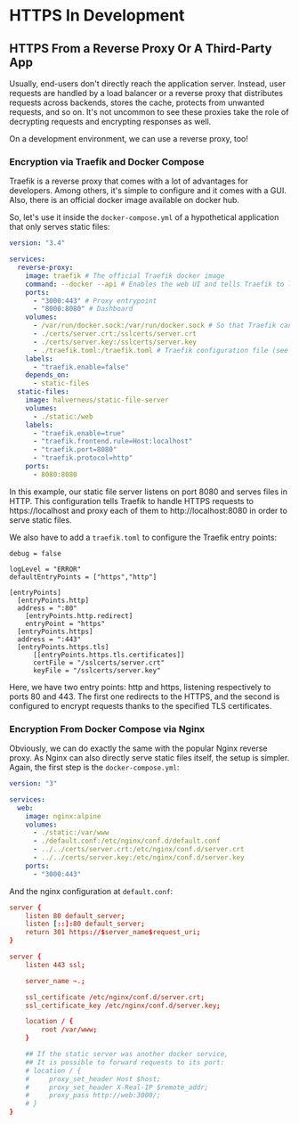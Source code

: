 # HTTPS In Development

## HTTPS From a Reverse Proxy Or A Third-Party App

Usually, end-users don't directly reach the application server. Instead, user requests are handled by a load balancer or a reverse proxy that distributes requests across backends, stores the cache, protects from unwanted requests, and so on. It's not uncommon to see these proxies take the role of decrypting requests and encrypting responses as well.

On a development environment, we can use a reverse proxy, too!

### Encryption via Traefik and Docker Compose

Traefik is a reverse proxy that comes with a lot of advantages for developers. Among others, it's simple to configure and it comes with a GUI. Also, there is an official docker image available on docker hub.

So, let's use it inside the `docker-compose.yml` of a hypothetical application that only serves static files:

```yml
version: "3.4"

services:
  reverse-proxy:
    image: traefik # The official Traefik docker image
    command: --docker --api # Enables the web UI and tells Traefik to listen to docker
    ports:
      - "3000:443" # Proxy entrypoint
      - "8000:8080" # Dashboard
    volumes:
      - /var/run/docker.sock:/var/run/docker.sock # So that Traefik can listen to the Docker events
      - ./certs/server.crt:/sslcerts/server.crt
      - ./certs/server.key:/sslcerts/server.key
      - ./traefik.toml:/traefik.toml # Traefik configuration file (see below)
    labels:
      - "traefik.enable=false"
    depends_on:
      - static-files
  static-files:
    image: halverneus/static-file-server
    volumes:
      - ./static:/web
    labels:
      - "traefik.enable=true"
      - "traefik.frontend.rule=Host:localhost"
      - "traefik.port=8080"
      - "traefik.protocol=http"
    ports:
      - 8080:8080
```

In this example, our static file server listens on port 8080 and serves files in HTTP. This configuration tells Traefik to handle HTTPS requests to https://localhost and proxy each of them to http://localhost:8080 in order to serve static files.

We also have to add a `traefik.toml` to configure the Traefik entry points:

```
debug = false

logLevel = "ERROR"
defaultEntryPoints = ["https","http"]

[entryPoints]
  [entryPoints.http]
  address = ":80"
    [entryPoints.http.redirect]
    entryPoint = "https"
  [entryPoints.https]
  address = ":443"
  [entryPoints.https.tls]
      [[entryPoints.https.tls.certificates]]
      certFile = "/sslcerts/server.crt"
      keyFile = "/sslcerts/server.key"
```

Here, we have two entry points: http and https, listening respectively to ports 80 and 443. The first one redirects to the HTTPS, and the second is configured to encrypt requests thanks to the specified TLS certificates.

### Encryption From Docker Compose via Nginx

Obviously, we can do exactly the same with the popular Nginx reverse proxy. As Nginx can also directly serve static files itself, the setup is simpler. Again, the first step is the `docker-compose.yml`:

```yml
version: "3"

services:
  web:
    image: nginx:alpine
    volumes:
      - ./static:/var/www
      - ./default.conf:/etc/nginx/conf.d/default.conf
      - ../../certs/server.crt:/etc/nginx/conf.d/server.crt
      - ../../certs/server.key:/etc/nginx/conf.d/server.key
    ports:
      - "3000:443"
```

And the nginx configuration at `default.conf`:

```conf
server {
    listen 80 default_server;
    listen [::]:80 default_server;
    return 301 https://$server_name$request_uri;
}

server {
    listen 443 ssl;

    server_name ~.;

    ssl_certificate /etc/nginx/conf.d/server.crt;
    ssl_certificate_key /etc/nginx/conf.d/server.key;

    location / {
        root /var/www;
    }

    ## If the static server was another docker service,
    ## It is possible to forward requests to its port:
    # location / {
    #     proxy_set_header Host $host;
    #     proxy_set_header X-Real-IP $remote_addr;
    #     proxy_pass http://web:3000/;
    # }
}
```
